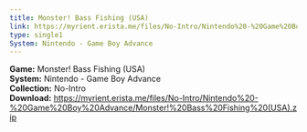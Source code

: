 ```yaml
---
title: Monster! Bass Fishing (USA)
link: https://myrient.erista.me/files/No-Intro/Nintendo%20-%20Game%20Boy%20Advance/Monster!%20Bass%20Fishing%20(USA).zip
type: single1
System: Nintendo - Game Boy Advance
---
```

<b>Game:</b> Monster! Bass Fishing (USA)<br>
<b>System:</b> Nintendo - Game Boy Advance<br>
<b>Collection:</b> No-Intro<br>
<b>Download:</b> https://myrient.erista.me/files/No-Intro/Nintendo%20-%20Game%20Boy%20Advance/Monster!%20Bass%20Fishing%20(USA).zip